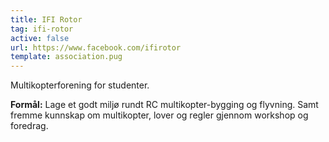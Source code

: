 ```yaml
---
title: IFI Rotor
tag: ifi-rotor
active: false
url: https://www.facebook.com/ifirotor
template: association.pug
---
```


Multikopterforening for studenter.

**Formål:** Lage et godt miljø rundt RC multikopter-bygging og flyvning. Samt fremme kunnskap om multikopter, lover og regler gjennom workshop og foredrag.
